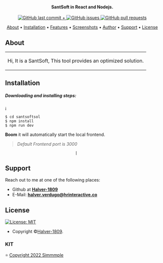 

<h4 align="center">SantSoft in React and Nodejs.</h4>

<p align="center">
    <a href="https://github.com/commits/main">
    <img src="https://img.shields.io/badge/Last%20Commit-July-green?style=flat-square&logo=github&logoColor=white"
         alt="GitHub last commit">
+    <img src="https://img.shields.io/badge/Open%20Issues-0-red?style=flat-square&logo=github&logoColor=white"
         alt="GitHub issues">
    <img src="https://img.shields.io/badge/Open%20pull%20requests-0-blue?style=flat-square&logo=github&logoColor=whit"
         alt="GitHub pull requests">
</p>
      
<p align="center">
  <a href="#about">About</a> •
  <a href="#installation">Installation</a> •
  <a href="#features">Features</a> •
  <a href="#screenshots">Screenshots</a> •
  <a href="#author">Author</a> •
  <a href="#support">Support</a> •
  <a href="#license">License</a>
</p>

## About

<table>
<tr>
<td>
  
Hi, It is a SantSoft, This tool provides an optimized solution.

</td>
</tr>
</table>

## Installation

##### Downloading and installing steps:
¡
```console
$ cd santsoftsol
$ npm install
$ npm run dev
```

 **Boom** it will automatically start the local frontend. 
 > *Default Frontend port is 3000*

                                  	|

## Support

Reach out to me at one of the following places:

- Github at **[Halver-1809](https://github.com/Halver-1809)**
- E-Mail: **halver.verdugo@hrinteractive.co**


## License

[![License: MIT](https://img.shields.io/badge/license-MIT-green)](https://github.com/HR-Solutions-S-A-S/HR-Migration-Front/blob/main/licence.md)

- Copyright ©[Halver-1809](https://github.com/Halver-1809 "Halver Verdugo").


### KIT

⭐️ [Copyright 2022 Simmmple ](https://horizon-ui.com/chakra-pro/admin/dashboards/default)
